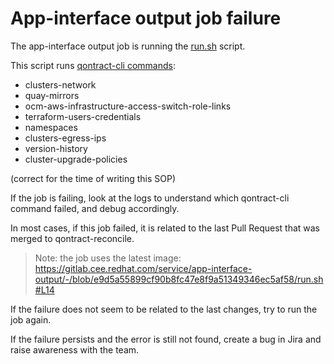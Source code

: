 # App-interface output job failure

The app-interface output job is running the [run.sh](https://gitlab.cee.redhat.com/service/app-interface-output/-/blob/master/run.sh) script.

This script runs [qontract-cli commands](https://gitlab.cee.redhat.com/service/app-interface-output/-/blob/e9d5a55899cf90b8fc47e8f9a51349346ec5af58/run.sh#L12):
- clusters-network
- quay-mirrors
- ocm-aws-infrastructure-access-switch-role-links
- terraform-users-credentials
- namespaces
- clusters-egress-ips
- version-history
- cluster-upgrade-policies

(correct for the time of writing this SOP)


If the job is failing, look at the logs to understand which qontract-cli command failed, and debug accordingly.

In most cases, if this job failed, it is related to the last Pull Request that was merged to qontract-reconcile.

> Note: the job uses the latest image: https://gitlab.cee.redhat.com/service/app-interface-output/-/blob/e9d5a55899cf90b8fc47e8f9a51349346ec5af58/run.sh#L14

If the failure does not seem to be related to the last changes, try to run the job again.

If the failure persists and the error is still not found, create a bug in Jira and raise awareness with the team.
